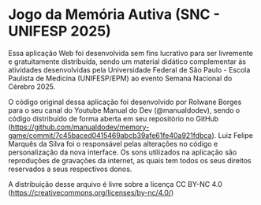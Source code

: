 <h1>Jogo da Memória Autiva (SNC - UNIFESP 2025)</h1>

Essa aplicação Web foi desenvolvida sem fins lucrativo para ser livremente e gratuitamente distribuída, sendo um material didático complementar às atividades desenvolvidas pela Universidade Federal de São Paulo - Escola Paulista de Medicina (UNIFESP/EPM) ao evento Semana Nacional do Cérebro 2025.

O código original dessa aplicação foi desenvolvido por Rolwane Borges para o seu canal do Youtube Manual do Dev (@manualdodev), sendo o código distribuído de forma aberta em seu repositório no GitHub (https://github.com/manualdodev/memory-game/commit/7c45baced0415469abcb39afe61fe40a921fdbca). Luiz Felipe Marquês da Silva foi o responsável pelas alterações no código e personalização da nova interface. Os sons utilizados na aplicação são reproduções de gravações da internet, as quais tem todos os seus direitos reservados a seus respectivos donos.

A distribuição desse arquivo é livre sobre a licença CC BY-NC 4.0 (https://creativecommons.org/licenses/by-nc/4.0/)
